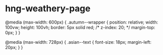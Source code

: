 # hng-weathery-page


@media (max-width: 600px) {
  .autumn--wrapper {
    position: relative;
    width: 100vw;
    height: 100vh;
    border: 5px solid red;
    /* z-index: 20; */
    margin-top: 0px;
  }
}

@media (max-width: 728px) {
  .asian--text {
    font-size: 18px;
    margin-left: 20px;
  }
}